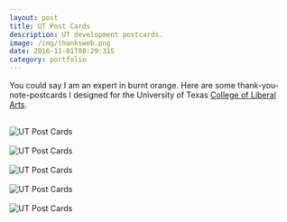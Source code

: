 ```yaml
---
layout: post
title: UT Post Cards
description: UT development postcards.
image: /img/thanksweb.png
date: 2016-11-01T08:29:31S
category: portfolio
---
```


You could say I am an expert in burnt orange. Here are some thank-you-note-postcards I designed for the University of Texas [College of Liberal Arts](https://liberalarts.utexas.edu/). 
<div class="col three caption">
&nbsp;
</div>
<div class="img_full"> 
	<img data-action="zoom" src="{{ site.baseurl }}/img/Thanks-1.png" alt="UT Post Cards" title="UT Post Cards"/>
    <br>
    <br>
    <img data-action="zoom" src="{{ site.baseurl }}/img/Thanks-2.png" alt="UT Post Cards" title="UT Post Cards"/>
    <br>
    <br>
    <img data-action="zoom" src="{{ site.baseurl }}/img/Thanks-3.png" alt="UT Post Cards" title="UT Post Cards"/>
    <br>
    <br>
    <img data-action="zoom" src="{{ site.baseurl }}/img/Thanks-5.png" alt="UT Post Cards" title="UT Post Cards">
    <br>
    <br>
    <img data-action="zoom" src="{{ site.baseurl }}/img/Thanks-6.png" alt="UT Post Cards" title="UT Post Cards"/>
 
 </div>

 <!--<img class="tiny" src="/img/Thanks-icon.png">-->


 
